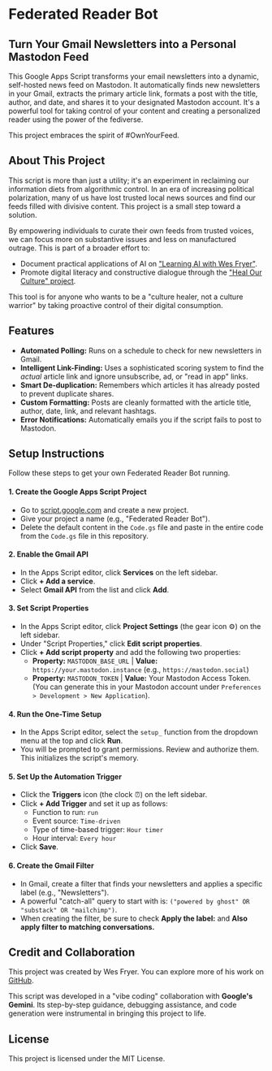 # Federated Reader Bot

## Turn Your Gmail Newsletters into a Personal Mastodon Feed

This Google Apps Script transforms your email newsletters into a dynamic, self-hosted news feed on Mastodon. It automatically finds new newsletters in your Gmail, extracts the primary article link, formats a post with the title, author, and date, and shares it to your designated Mastodon account. It's a powerful tool for taking control of your content and creating a personalized reader using the power of the fediverse.

This project embraces the spirit of #OwnYourFeed.

## About This Project

This script is more than just a utility; it's an experiment in reclaiming our information diets from algorithmic control. In an era of increasing political polarization, many of us have lost trusted local news sources and find our feeds filled with divisive content. This project is a small step toward a solution.

By empowering individuals to curate their own feeds from trusted voices, we can focus more on substantive issues and less on manufactured outrage. This is part of a broader effort to:
* Document practical applications of AI on ["Learning AI with Wes Fryer"](https://ai.wesfryer.com).
* Promote digital literacy and constructive dialogue through the ["Heal Our Culture" project](https://healourculture.org).

This tool is for anyone who wants to be a "culture healer, not a culture warrior" by taking proactive control of their digital consumption.

## Features

* **Automated Polling:** Runs on a schedule to check for new newsletters in Gmail.
* **Intelligent Link-Finding:** Uses a sophisticated scoring system to find the *actual* article link and ignore unsubscribe, ad, or "read in app" links.
* **Smart De-duplication:** Remembers which articles it has already posted to prevent duplicate shares.
* **Custom Formatting:** Posts are cleanly formatted with the article title, author, date, link, and relevant hashtags.
* **Error Notifications:** Automatically emails you if the script fails to post to Mastodon.

## Setup Instructions

Follow these steps to get your own Federated Reader Bot running.

#### 1. Create the Google Apps Script Project
* Go to [script.google.com](https://script.google.com) and create a new project.
* Give your project a name (e.g., "Federated Reader Bot").
* Delete the default content in the `Code.gs` file and paste in the entire code from the `Code.gs` file in this repository.

#### 2. Enable the Gmail API
* In the Apps Script editor, click **Services** on the left sidebar.
* Click **+ Add a service**.
* Select **Gmail API** from the list and click **Add**.

#### 3. Set Script Properties
* In the Apps Script editor, click **Project Settings** (the gear icon ⚙️) on the left sidebar.
* Under "Script Properties," click **Edit script properties**.
* Click **+ Add script property** and add the following two properties:
    * **Property:** `MASTODON_BASE_URL` | **Value:** `https://your.mastodon.instance` (e.g., `https://mastodon.social`)
    * **Property:** `MASTODON_TOKEN` | **Value:** Your Mastodon Access Token. (You can generate this in your Mastodon account under `Preferences > Development > New Application`).

#### 4. Run the One-Time Setup
* In the Apps Script editor, select the `setup_` function from the dropdown menu at the top and click **Run**.
* You will be prompted to grant permissions. Review and authorize them. This initializes the script's memory.

#### 5. Set Up the Automation Trigger
* Click the **Triggers** icon (the clock ⏰) on the left sidebar.
* Click **+ Add Trigger** and set it up as follows:
    * Function to run: `run`
    * Event source: `Time-driven`
    * Type of time-based trigger: `Hour timer`
    * Hour interval: `Every hour`
* Click **Save**.

#### 6. Create the Gmail Filter
* In Gmail, create a filter that finds your newsletters and applies a specific label (e.g., "Newsletters").
* A powerful "catch-all" query to start with is: `("powered by ghost" OR "substack" OR "mailchimp")`.
* When creating the filter, be sure to check **Apply the label:** and **Also apply filter to matching conversations.**

## Credit and Collaboration

This project was created by Wes Fryer. You can explore more of his work on [GitHub](https://github.com/wfryer/).

This script was developed in a "vibe coding" collaboration with **Google's Gemini**. Its step-by-step guidance, debugging assistance, and code generation were instrumental in bringing this project to life.

## License

This project is licensed under the MIT License.
